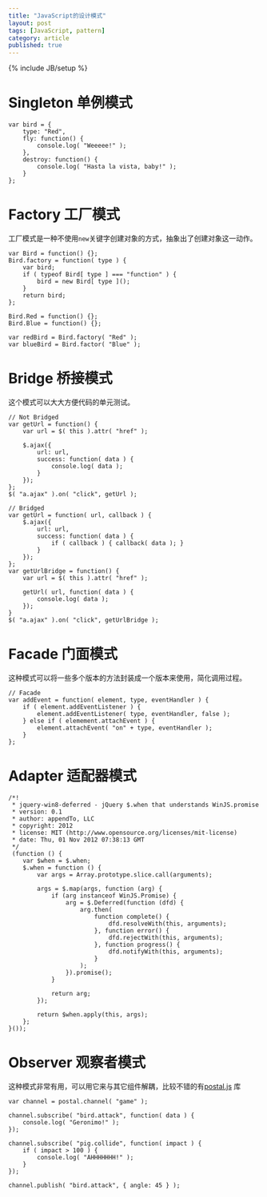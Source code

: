 ```yaml
---
title: "JavaScript的设计模式"
layout: post
tags: [JavaScript, pattern]
category: article
published: true
---
```


{% include JB/setup %}


# Singleton 单例模式

    var bird = {
        type: "Red",
        fly: function() {
            console.log( "Weeeee!" );
        },
        destroy: function() {
            console.log( "Hasta la vista, baby!" );
        }
    };
    
# Factory 工厂模式

工厂模式是一种不使用`new`关键字创建对象的方式，抽象出了创建对象这一动作。

    var Bird = function() {};
    Bird.factory = function( type ) {
        var bird;
        if ( typeof Bird[ type ] === "function" ) {
            bird = new Bird[ type ]();
        }
        return bird;
    };
     
    Bird.Red = function() {};
    Bird.Blue = function() {};
     
    var redBird = Bird.factory( "Red" );
    var blueBird = Bird.factor( "Blue" );
    
# Bridge 桥接模式
这个模式可以大大方便代码的单元测试。

    // Not Bridged
    var getUrl = function() {
        var url = $( this ).attr( "href" );
        
        $.ajax({
            url: url,
            success: function( data ) {
                console.log( data );
            }
        });
    };
    $( "a.ajax" ).on( "click", getUrl );
     
    // Bridged
    var getUrl = function( url, callback ) {
        $.ajax({
            url: url,
            success: function( data ) {
                if ( callback ) { callback( data ); }
            }
        });
    };
    var getUrlBridge = function() {
        var url = $( this ).attr( "href" );
        
        getUrl( url, function( data ) {
            console.log( data );
        });
    }
    $( "a.ajax" ).on( "click", getUrlBridge );
    
# Facade 门面模式
这种模式可以将一些多个版本的方法封装成一个版本来使用，简化调用过程。

    // Facade
    var addEvent = function( element, type, eventHandler ) {
        if ( element.addEventListener ) {
            element.addEventListener( type, eventHandler, false );
        } else if ( elemement.attachEvent ) {
            element.attachEvent( "on" + type, eventHandler );    
        }
    };
    
# Adapter 适配器模式
    /*!
     * jquery-win8-deferred - jQuery $.when that understands WinJS.promise
     * version: 0.1
     * author: appendTo, LLC
     * copyright: 2012
     * license: MIT (http://www.opensource.org/licenses/mit-license)
     * date: Thu, 01 Nov 2012 07:38:13 GMT
     */
     (function () {
        var $when = $.when;
        $.when = function () {
            var args = Array.prototype.slice.call(arguments);
     
            args = $.map(args, function (arg) {
                if (arg instanceof WinJS.Promise) {
                    arg = $.Deferred(function (dfd) {
                        arg.then(
                            function complete() {
                                dfd.resolveWith(this, arguments);
                            }, function error() {
                                dfd.rejectWith(this, arguments);
                            }, function progress() {
                                dfd.notifyWith(this, arguments);
                            }
                        );
                    }).promise();
                }
     
                return arg;
            });
     
            return $when.apply(this, args);
        };
    }());


# Observer 观察者模式
    
这种模式非常有用，可以用它来与其它组件解耦，比较不错的有[postal.js](https://github.com/postaljs/postal.js) 库
    
    var channel = postal.channel( "game" );
     
    channel.subscribe( "bird.attack", function( data ) {
        console.log( "Geronimo!" );
    });
     
    channel.subscribe( "pig.collide", function( impact ) {
        if ( impact > 100 ) {
            console.log( "AHHHHHHH!" );
        }
    });
     
    channel.publish( "bird.attack", { angle: 45 } );
        
    
    
    
